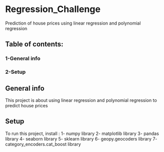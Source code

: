 # Regression_Challenge
Prediction of house prices using linear regression and polynomial regression
## Table of contents:
### 1-General info
### 2-Setup
## General info
This project is about using  linear regression and polynomial regression to predict house prices
## Setup
To run this project, install :
1- numpy library
2- matplotlib library
3- pandas library
4- seaborn library
5- sklearn library
6- geopy.geocoders library
7- category_encoders.cat_boost library
 
